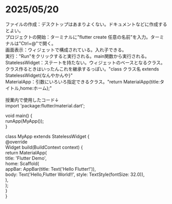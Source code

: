 # 2025/05/20  
ファイルの作成：デスクトップはあまりよくない。ドキュメントなどに作成するとよい。  
プロジェクトの開始：ターミナルに"flutter create 任意の名前"を入力。ターミナルは"Ctrl+@"で開く。  
画面表示：ウィジェットで構成されている。入れ子できる。  
実行："Run"をクリックすると実行される。main関数から実行される。  
StatelessWidget：ステートを持たない。ウィジェットのベースとなるクラス。クラス作るときはいったんこれを継承するっぽい。"class クラス名 extends StatelessWidget{なんやかんや}"  
MaterialApp：引数にいろいろ指定できるクラス。"return MaterialApp(title:タイトル,home:ホーム);"  
<br>
授業内で使用したコード↓  
import 'package:flutter/material.dart';  
  
void main() {  
  runApp(MyApp());  
}  
  
class MyApp extends StatelessWidget {  
  @override  
  Widget build(BuildContext context) {  
    return MaterialApp(  
      title: 'Flutter Demo',  
      home: Scaffold(  
        appBar: AppBar(title: Text('Hello Flutter!')),  
        body: Text('Hello,Flutter World!!', style: TextStyle(fontSize: 32.0)),  
      ),  
    );  
  }  
}  

